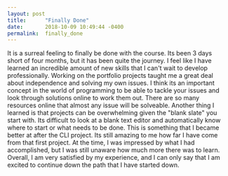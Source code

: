 ```yaml
---
layout: post
title:      "Finally Done"
date:       2018-10-09 10:49:44 -0400
permalink:  finally_done
---
```



It is a surreal feeling to finally be done with the course.  Its been 3 days short of four months, but it has been quite the journey.  I feel like I have learned an incredible amount of new skills that I can't wait to develop professionally.  Working on the portfolio projects taught me a great deal about independence and solving my own issues.  I think its an important concept in the world of programming to be able to tackle your issues and look through solutions online to work them out.  There are so many resources online that almost any issue will be solveable.  Another thing I learned is that projects can be overwhelming given the "blank slate" you start with.  Its difficult to look at a blank text editor and automatically know where to start or what needs to be done.  This is something that I became better at after the CLI project.  Its still amazing to me how far I have come from that first project.  At the time, I was impressed by what I had accomplished, but I was still unaware how much more there was to learn.  Overall, I am very satisfied by my experience, and I can only say that I am excited to continue down the path that I have started down.
